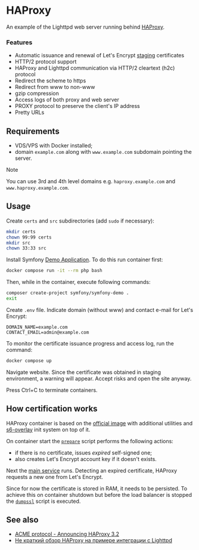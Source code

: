 # HAProxy

An example of the Lighttpd web server running behind [HAProxy](https://www.haproxy.org/).

### Features

* Automatic issuance and renewal of Let's Encrypt [staging](https://letsencrypt.org/docs/staging-environment/) certificates
* HTTP/2 protocol support
* HAProxy and Lighttpd communication via HTTP/2 cleartext (h2c) protocol
* Redirect the scheme to https
* Redirect from www to non-www
* gzip compression
* Access logs of both proxy and web server
* PROXY protocol to preserve the client's IP address
* Pretty URLs

## Requirements

* VDS/VPS with Docker installed;
* domain `example.com` along with `www.example.com` subdomain pointing the server.

> [!note]
> You can use 3rd and 4th level domains e.g. `haproxy.example.com` and `www.haproxy.example.com`.

## Usage

Create `certs` and `src` subdirectories (add `sudo` if necessary):

```bash
mkdir certs
chown 99:99 certs
mkdir src
chown 33:33 src
```

Install Symfony [Demo Application](https://github.com/symfony/demo).
To do this run container first:

```bash
docker compose run -it --rm php bash
```

Then, while in the container, execute following commands:

```bash
composer create-project symfony/symfony-demo .
exit
```

Create `.env` file. Indicate domain (without www) and contact e-mail for
Let's Encrypt:

```
DOMAIN_NAME=example.com
CONTACT_EMAIL=admin@example.com
```

To monitor the certificate issuance progress and access log, run the command:

```bash
docker compose up
```

Navigate website. Since the certificate was obtained in staging environment, a
warning will appear. Accept risks and open the site anyway.

Press Ctrl+C to terminate containers.

## How certification works

HAProxy container is based on the [official image](https://hub.docker.com/_/haproxy/)
with additional utilities and [s6-overlay](https://github.com/just-containers/s6-overlay)
init system on top of it.

On container start the [`prepare`](./sbin/prepare) script performs the
following actions:

* if there is no certificate, issues *expired* self-signed one;
* also creates Let's Encrypt account key if it doesn't exists.

Next the [main service](./s6-rc.d/haproxy/run) runs. Detecting an expired
certificate, HAProxy requests a new one from Let's Encrypt.

Since for now the certificate is stored in RAM, it needs to be persisted.
To achieve this on container shutdown but before the load balancer is stopped
the [`dumpssl`](./sbin/dumpssl) script is executed.

## See also

* [ACME protocol - Announcing HAProxy 3.2](https://www.haproxy.com/blog/announcing-haproxy-3-2#acme-protocol)
* [Не краткий обзор HAProxy на примере интеграции с Lighttpd](https://comp.dmkos.ru/publ/ne-kratkij-obzor-haproxy-na-primere-integracii-s-lighttpd/)

